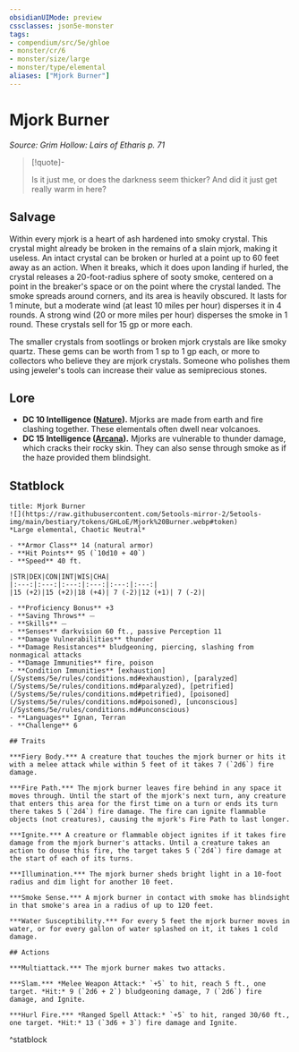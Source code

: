 ```yaml
---
obsidianUIMode: preview
cssclasses: json5e-monster
tags:
- compendium/src/5e/ghloe
- monster/cr/6
- monster/size/large
- monster/type/elemental
aliases: ["Mjork Burner"]
---
```

# Mjork Burner
*Source: Grim Hollow: Lairs of Etharis p. 71*  

> [!quote]-  
> 
> Is it just me, or does the darkness seem thicker? And did it just get really warm in here?

## Salvage

Within every mjork is a heart of ash hardened into smoky crystal. This crystal might already be broken in the remains of a slain mjork, making it useless. An intact crystal can be broken or hurled at a point up to 60 feet away as an action. When it breaks, which it does upon landing if hurled, the crystal releases a 20-foot-radius sphere of sooty smoke, centered on a point in the breaker's space or on the point where the crystal landed. The smoke spreads around corners, and its area is heavily obscured. It lasts for 1 minute, but a moderate wind (at least 10 miles per hour) disperses it in 4 rounds. A strong wind (20 or more miles per hour) disperses the smoke in 1 round. These crystals sell for 15 gp or more each.

The smaller crystals from sootlings or broken mjork crystals are like smoky quartz. These gems can be worth from 1 sp to 1 gp each, or more to collectors who believe they are mjork crystals. Someone who polishes them using jeweler's tools can increase their value as semiprecious stones.

## Lore

- **DC 10 Intelligence ([Nature](/Systems/5e/rules/skills.md#Nature)).** Mjorks are made from earth and fire clashing together. These elementals often dwell near volcanoes.  
- **DC 15 Intelligence ([Arcana](/Systems/5e/rules/skills.md#Arcana)).** Mjorks are vulnerable to thunder damage, which cracks their rocky skin. They can also sense through smoke as if the haze provided them blindsight.  

## Statblock

```ad-statblock
title: Mjork Burner
![](https://raw.githubusercontent.com/5etools-mirror-2/5etools-img/main/bestiary/tokens/GHLoE/Mjork%20Burner.webp#token)
*Large elemental, Chaotic Neutral*

- **Armor Class** 14 (natural armor)
- **Hit Points** 95 (`10d10 + 40`)
- **Speed** 40 ft.

|STR|DEX|CON|INT|WIS|CHA|
|:---:|:---:|:---:|:---:|:---:|:---:|
|15 (+2)|15 (+2)|18 (+4)| 7 (-2)|12 (+1)| 7 (-2)|

- **Proficiency Bonus** +3
- **Saving Throws** ⏤
- **Skills** ⏤
- **Senses** darkvision 60 ft., passive Perception 11
- **Damage Vulnerabilities** thunder
- **Damage Resistances** bludgeoning, piercing, slashing from nonmagical attacks
- **Damage Immunities** fire, poison
- **Condition Immunities** [exhaustion](/Systems/5e/rules/conditions.md#exhaustion), [paralyzed](/Systems/5e/rules/conditions.md#paralyzed), [petrified](/Systems/5e/rules/conditions.md#petrified), [poisoned](/Systems/5e/rules/conditions.md#poisoned), [unconscious](/Systems/5e/rules/conditions.md#unconscious)
- **Languages** Ignan, Terran
- **Challenge** 6

## Traits

***Fiery Body.*** A creature that touches the mjork burner or hits it with a melee attack while within 5 feet of it takes 7 (`2d6`) fire damage.

***Fire Path.*** The mjork burner leaves fire behind in any space it moves through. Until the start of the mjork's next turn, any creature that enters this area for the first time on a turn or ends its turn there takes 5 (`2d4`) fire damage. The fire can ignite flammable objects (not creatures), causing the mjork's Fire Path to last longer.

***Ignite.*** A creature or flammable object ignites if it takes fire damage from the mjork burner's attacks. Until a creature takes an action to douse this fire, the target takes 5 (`2d4`) fire damage at the start of each of its turns.

***Illumination.*** The mjork burner sheds bright light in a 10-foot radius and dim light for another 10 feet.

***Smoke Sense.*** A mjork burner in contact with smoke has blindsight in that smoke's area in a radius of up to 120 feet.

***Water Susceptibility.*** For every 5 feet the mjork burner moves in water, or for every gallon of water splashed on it, it takes 1 cold damage.

## Actions

***Multiattack.*** The mjork burner makes two attacks.

***Slam.*** *Melee Weapon Attack:* `+5` to hit, reach 5 ft., one target. *Hit:* 9 (`2d6 + 2`) bludgeoning damage, 7 (`2d6`) fire damage, and Ignite.

***Hurl Fire.*** *Ranged Spell Attack:* `+5` to hit, ranged 30/60 ft., one target. *Hit:* 13 (`3d6 + 3`) fire damage and Ignite.
```
^statblock